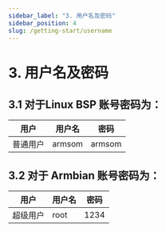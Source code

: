 ```yaml
---
sidebar_label: "3. 用户名及密码"
sidebar_position: 4
slug: /getting-start/username
---
```


# 3. 用户名及密码
## 3.1 对于Linux BSP   账号密码为：

| 用户     | 用户名 | 密码   |
| ---------- | -------- | -------- |
| 普通用户 | armsom | armsom |

## 3.2 对于 Armbian   账号密码为：

| 用户     | 用户名 | 密码   |
| ---------- | -------- | -------- |
| 超级用户 | root   | 1234   |